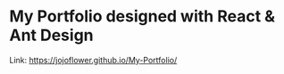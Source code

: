 <h1>My Portfolio designed with React & Ant Design</h2>
Link: <a href='https://jojoflower.github.io/My-Portfolio/'>https://jojoflower.github.io/My-Portfolio/</a>

